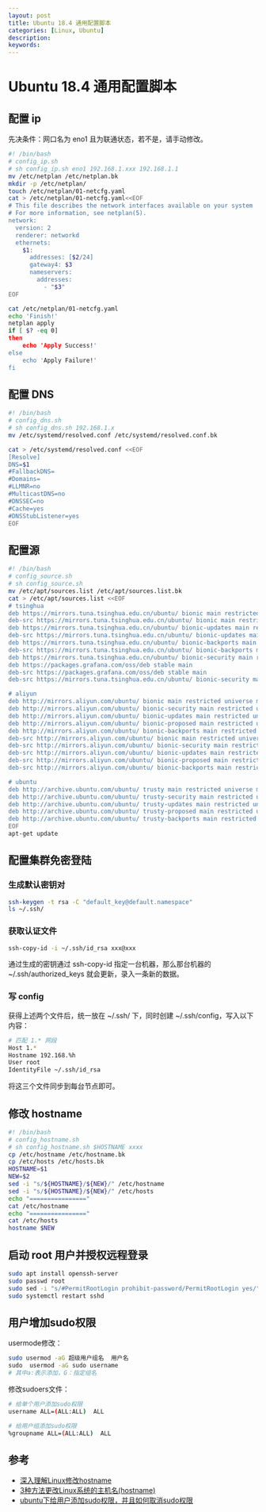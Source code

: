 ```yaml
---
layout: post
title: Ubuntu 18.4 通用配置脚本
categories: [Linux, Ubuntu]
description:
keywords: 
---
```


# Ubuntu 18.4 通用配置脚本

## 配置 ip

先决条件：网口名为 eno1 且为联通状态，若不是，请手动修改。

```sh
#! /bin/bash
# config_ip.sh
# sh config_ip.sh eno1 192.168.1.xxx 192.168.1.1
mv /etc/netplan /etc/netplan.bk
mkdir -p /etc/netplan/
touch /etc/netplan/01-netcfg.yaml
cat > /etc/netplan/01-netcfg.yaml<<EOF
# This file describes the network interfaces available on your system
# For more information, see netplan(5).
network:
  version: 2
  renderer: networkd
  ethernets:
    $1:
      addresses: [$2/24]
      gateway4: $3
      nameservers:
        addresses:
          - "$3"
EOF

cat /etc/netplan/01-netcfg.yaml
echo 'Finish!'
netplan apply
if [ $? -eq 0]
then
    echo 'Apply Success!'
else
    echo 'Apply Failure!'
fi
```

## 配置 DNS

```sh
#! /bin/bash
# config_dns.sh
# sh config_dns.sh 192.168.1.x
mv /etc/systemd/resolved.conf /etc/systemd/resolved.conf.bk

cat > /etc/systemd/resolved.conf <<EOF
[Resolve]
DNS=$1
#FallbackDNS=
#Domains=
#LLMNR=no
#MulticastDNS=no
#DNSSEC=no
#Cache=yes
#DNSStubListener=yes
EOF
```

## 配置源

```sh
#! /bin/bash
# config_source.sh
# sh config_source.sh
mv /etc/apt/sources.list /etc/apt/sources.list.bk
cat > /etc/apt/sources.list <<EOF
# tsinghua
deb https://mirrors.tuna.tsinghua.edu.cn/ubuntu/ bionic main restricted universe multiverse
deb-src https://mirrors.tuna.tsinghua.edu.cn/ubuntu/ bionic main restricted universe multiverse
deb https://mirrors.tuna.tsinghua.edu.cn/ubuntu/ bionic-updates main restricted universe multiverse
deb-src https://mirrors.tuna.tsinghua.edu.cn/ubuntu/ bionic-updates main restricted universe multiverse
deb https://mirrors.tuna.tsinghua.edu.cn/ubuntu/ bionic-backports main restricted universe multiverse
deb-src https://mirrors.tuna.tsinghua.edu.cn/ubuntu/ bionic-backports main restricted universe multiverse
deb https://mirrors.tuna.tsinghua.edu.cn/ubuntu/ bionic-security main restricted universe multiverse
deb https://packages.grafana.com/oss/deb stable main
deb-src https://packages.grafana.com/oss/deb stable main
deb-src https://mirrors.tuna.tsinghua.edu.cn/ubuntu/ bionic-security main restricted universe multiverse

# aliyun
deb http://mirrors.aliyun.com/ubuntu/ bionic main restricted universe multiverse
deb http://mirrors.aliyun.com/ubuntu/ bionic-security main restricted universe multiverse
deb http://mirrors.aliyun.com/ubuntu/ bionic-updates main restricted universe multiverse
deb http://mirrors.aliyun.com/ubuntu/ bionic-proposed main restricted universe multiverse
deb http://mirrors.aliyun.com/ubuntu/ bionic-backports main restricted universe multiverse
deb-src http://mirrors.aliyun.com/ubuntu/ bionic main restricted universe multiverse
deb-src http://mirrors.aliyun.com/ubuntu/ bionic-security main restricted universe multiverse
deb-src http://mirrors.aliyun.com/ubuntu/ bionic-updates main restricted universe multiverse
deb-src http://mirrors.aliyun.com/ubuntu/ bionic-proposed main restricted universe multiverse
deb-src http://mirrors.aliyun.com/ubuntu/ bionic-backports main restricted universe multiverse

# ubuntu
deb http://archive.ubuntu.com/ubuntu/ trusty main restricted universe multiverse
deb http://archive.ubuntu.com/ubuntu/ trusty-security main restricted universe multiverse
deb http://archive.ubuntu.com/ubuntu/ trusty-updates main restricted universe multiverse
deb http://archive.ubuntu.com/ubuntu/ trusty-proposed main restricted universe multiverse
deb http://archive.ubuntu.com/ubuntu/ trusty-backports main restricted universe multiverse
EOF
apt-get update
```

## 配置集群免密登陆

### 生成默认密钥对

```sh
ssh-keygen -t rsa -C "default_key@default.namespace"
ls ~/.ssh/
```

### 获取认证文件

```sh
ssh-copy-id -i ~/.ssh/id_rsa xxx@xxx
```

通过生成的密钥通过 ssh-copy-id 指定一台机器，那么那台机器的 ~/.ssh/authorized_keys 就会更新，录入一条新的数据。

### 写 config

获得上述两个文件后，统一放在 ~/.ssh/ 下，同时创建 ~/.ssh/config，写入以下内容：

```sh
# 匹配 1.* 网段
Host 1.*
Hostname 192.168.%h
User root
IdentityFile ~/.ssh/id_rsa
```

将这三个文件同步到每台节点即可。

## 修改 hostname

```sh
#! /bin/bash
# config_hostname.sh
# sh config_hostname.sh $HOSTNAME xxxx
cp /etc/hostname /etc/hostname.bk
cp /etc/hosts /etc/hosts.bk
HOSTNAME=$1
NEW=$2
sed -i "s/${HOSTNAME}/${NEW}/" /etc/hostname
sed -i "s/${HOSTNAME}/${NEW}/" /etc/hosts
echo "================"
cat /etc/hostname
echo "================"
cat /etc/hosts
hostname $NEW
```

## 启动 root 用户并授权远程登录

```sh
sudo apt install openssh-server
sudo passwd root  
sudo sed -i "s/#PermitRootLogin prohibit-password/PermitRootLogin yes/" /etc/ssh/sshd_config
sudo systemctl restart sshd
```

## 用户增加sudo权限

usermode修改：

```sh
sudo usermod -aG 超级用户组名  用户名
sudo  usermod -aG sudo username
# 其中a:表示添加，G：指定组名
```

修改sudoers文件：

```sh
# 给单个用户添加sudo权限
username ALL=(ALL:ALL)  ALL

# 给用户组添加sudo权限
%groupname ALL=(ALL:ALL)  ALL
```

## 参考

- [深入理解Linux修改hostname](https://www.cnblogs.com/kerrycode/p/3595724.html)
- [3种方法更改Linux系统的主机名(hostname)](https://blog.csdn.net/u013991521/article/details/80522269)
- [ubuntu下给用户添加sudo权限，并且如何取消sudo权限](https://blog.csdn.net/u011774239/article/details/48463393)
